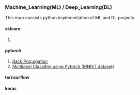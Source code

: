 ### Machine_Learning(ML) / Deep_Learning(DL)
This repo consists python implementation of ML and DL projects.

#### sklearn
1. []()
#### pytorch
1. [Back Propogation](https://github.com/mohd-muzamil/Deep-Learning/blob/main/BackPropogation.ipynb)
2. [Multilabel Classifier using Pytorch (MNIST dataset)](https://github.com/mohd-muzamil/ML_DL/blob/main/MNIST_Classifier_Pytorch.ipynb)

#### ternsorflow

#### keras